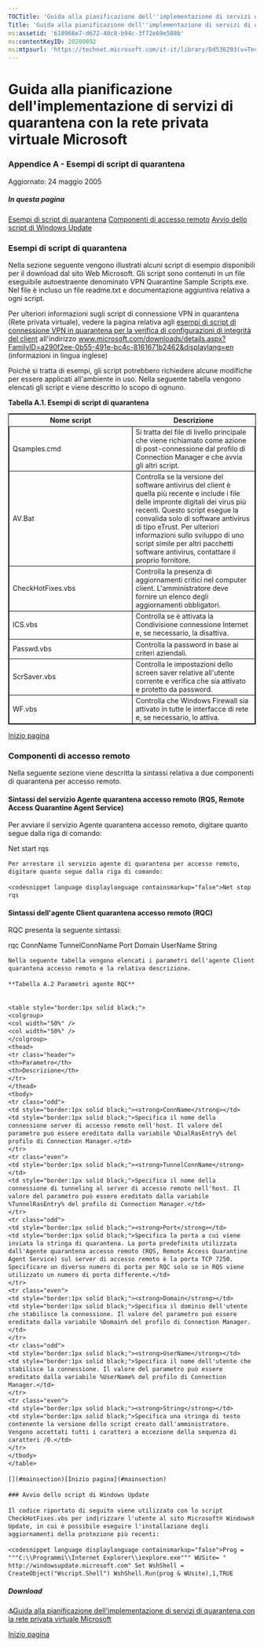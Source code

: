 ```yaml
---
TOCTitle: 'Guida alla pianificazione dell''implementazione di servizi di quarantena con la rete privata virtuale Microsoft - Appendice A'
Title: 'Guida alla pianificazione dell''implementazione di servizi di quarantena con la rete privata virtuale Microsoft - Appendice A'
ms:assetid: '618966e7-d672-48c8-b94c-3f72e69e508b'
ms:contentKeyID: 20200892
ms:mtpsurl: 'https://technet.microsoft.com/it-it/library/Dd536293(v=TechNet.10)'
---
```


Guida alla pianificazione dell'implementazione di servizi di quarantena con la rete privata virtuale Microsoft
==============================================================================================================

### Appendice A - Esempi di script di quarantena

Aggiornato: 24 maggio 2005

##### In questa pagina

[](#ecaa)[Esempi di script di quarantena](#ecaa)
[](#ebaa)[Componenti di accesso remoto](#ebaa)
[](#eaaa)[Avvio dello script di Windows Update](#eaaa)

### Esempi di script di quarantena

Nella sezione seguente vengono illustrati alcuni script di esempio disponibili per il download dal sito Web Microsoft. Gli script sono contenuti in un file eseguibile autoestraente denominato VPN Quarantine Sample Scripts.exe. Nel file è incluso un file readme.txt e documentazione aggiuntiva relativa a ogni script.

Per ulteriori informazioni sugli script di connessione VPN in quarantena (Rete privata virtuale), vedere la pagina relativa agli [esempi di script di connessione VPN in quarantena per la verifica di configurazioni di integrità del client](http://www.microsoft.com/downloads/details.aspx?familyid=a290f2ee-0b55-491e-bc4c-8161671b2462&displaylang=en) all'indirizzo www.microsoft.com/downloads/details.aspx?FamilyID=a290f2ee-0b55-491e-bc4c-8161671b2462&displaylang=en (informazioni in lingua inglese)

Poiché si tratta di esempi, gli script potrebbero richiedere alcune modifiche per essere applicati all'ambiente in uso. Nella seguente tabella vengono elencati gli script e viene descritto lo scopo di ognuno.

**Tabella A.1. Esempi di script di quarantena**

 
<table style="border:1px solid black;">
<colgroup>
<col width="50%" />
<col width="50%" />
</colgroup>
<thead>
<tr class="header">
<th>Nome script</th>
<th>Descrizione</th>
</tr>
</thead>
<tbody>
<tr class="odd">
<td style="border:1px solid black;">Qsamples.cmd</td>
<td style="border:1px solid black;">Si tratta del file di livello principale che viene richiamato come azione di post-connessione dal profilo di Connection Manager e che avvia gli altri script.</td>
</tr>
<tr class="even">
<td style="border:1px solid black;">AV.Bat</td>
<td style="border:1px solid black;">Controlla se la versione del software antivirus del client è quella più recente e include i file delle impronte digitali dei virus più recenti. Questo script esegue la convalida solo di software antivirus di tipo eTrust. Per ulteriori informazioni sullo sviluppo di uno script simile per altri pacchetti software antivirus, contattare il proprio fornitore.</td>
</tr>
<tr class="odd">
<td style="border:1px solid black;">CheckHotFixes.vbs</td>
<td style="border:1px solid black;">Controlla la presenza di aggiornamenti critici nel computer client. L'amministratore deve fornire un elenco degli aggiornamenti obbligatori.</td>
</tr>
<tr class="even">
<td style="border:1px solid black;">ICS.vbs</td>
<td style="border:1px solid black;">Controlla se è attivata la Condivisione connessione Internet e, se necessario, la disattiva.</td>
</tr>
<tr class="odd">
<td style="border:1px solid black;">Passwd.vbs</td>
<td style="border:1px solid black;">Controlla la password in base ai criteri aziendali.</td>
</tr>
<tr class="even">
<td style="border:1px solid black;">ScrSaver.vbs</td>
<td style="border:1px solid black;">Controlla le impostazioni dello screen saver relative all'utente corrente e verifica che sia attivato e protetto da password.</td>
</tr>
<tr class="odd">
<td style="border:1px solid black;">WF.vbs</td>
<td style="border:1px solid black;">Controlla che Windows Firewall sia attivato in tutte le interfacce di rete e, se necessario, lo attiva.</td>
</tr>
</tbody>
</table>
  
[](#mainsection)[Inizio pagina](#mainsection)
  
### Componenti di accesso remoto
  
Nella seguente sezione viene descritta la sintassi relativa a due componenti di quarantena per accesso remoto.
  
#### Sintassi del servizio Agente quarantena accesso remoto (RQS, Remote Access Quarantine Agent Service)
  
Per avviare il servizio Agente quarantena accesso remoto, digitare quanto segue dalla riga di comando:
  
<codesnippet language displaylanguage containsmarkup="false">Net start rqs  
```  
Per arrestare il servizio agente di quarantena per accesso remoto, digitare quanto segue dalla riga di comando:
  
<codesnippet language displaylanguage containsmarkup="false">Net stop rqs  
```  
#### Sintassi dell'agente Client quarantena accesso remoto (RQC)
  
RQC presenta la seguente sintassi:
  
<codesnippet language displaylanguage containsmarkup="false">rqc ConnName TunnelConnName Port Domain UserName String  
```  
Nella seguente tabella vengono elencati i parametri dell'agente Client quarantena accesso remoto e la relativa descrizione.
  
**Tabella A.2 Parametri agente RQC**

 
<table style="border:1px solid black;">
<colgroup>
<col width="50%" />
<col width="50%" />
</colgroup>
<thead>
<tr class="header">
<th>Parametro</th>
<th>Descrizione</th>
</tr>
</thead>
<tbody>
<tr class="odd">
<td style="border:1px solid black;"><strong>ConnName</strong></td>
<td style="border:1px solid black;">Specifica il nome della connessione server di accesso remoto nell'host. Il valore del parametro può essere ereditato dalla variabile %DialRasEntry% del profilo di Connection Manager.</td>
</tr>
<tr class="even">
<td style="border:1px solid black;"><strong>TunnelConnName</strong></td>
<td style="border:1px solid black;">Specifica il nome della connessione di tunneling al server di accesso remoto nell'host. Il valore del parametro può essere ereditato dalla variabile %TunnelRasEntry% del profilo di Connection Manager.</td>
</tr>
<tr class="odd">
<td style="border:1px solid black;"><strong>Port</strong></td>
<td style="border:1px solid black;">Specifica la porta a cui viene inviata la stringa di quarantena. La porta predefinita utilizzata dall'Agente quarantena accesso remoto (RQS, Remote Access Quarantine Agent Service) sul server di accesso remoto è la porta TCP 7250. Specificare un diverso numero di porta per RQC solo se in RQS viene utilizzato un numero di porta differente.</td>
</tr>
<tr class="even">
<td style="border:1px solid black;"><strong>Domain</strong></td>
<td style="border:1px solid black;">Specifica il dominio dell'utente che stabilisce la connessione. Il valore del parametro può essere ereditato dalla variabile %Domain% del profilo di Connection Manager.</td>
</tr>
<tr class="odd">
<td style="border:1px solid black;"><strong>UserName</strong></td>
<td style="border:1px solid black;">Specifica il nome dell'utente che stabilisce la connessione. Il valore del parametro può essere ereditato dalla variabile %UserName% del profilo di Connection Manager.</td>
</tr>
<tr class="even">
<td style="border:1px solid black;"><strong>String</strong></td>
<td style="border:1px solid black;">Specifica una stringa di testo contenente la versione dello script creato dall'amministratore. Vengono accettati tutti i caratteri a eccezione della sequenza di caratteri /0.</td>
</tr>
</tbody>
</table>
  
[](#mainsection)[Inizio pagina](#mainsection)
  
### Avvio dello script di Windows Update
  
Il codice riportato di seguito viene utilizzato con lo script CheckHotFixes.vbs per indirizzare l'utente al sito Microsoft® Windows® Update, in cui è possibile eseguire l'installazione degli aggiornamenti della protezione più recenti:
  
<codesnippet language displaylanguage containsmarkup="false">Prog = """C:\\Programmi\\Internet Explorer\\iexplore.exe""" WUSite= " http://windowsupdate.microsoft.com" Set WshShell = CreateObject("Wscript.Shell") WshShell.Run(prog & WUsite),1,TRUE  
```  
##### Download
  
[![](images/Dd536293.icon_exe(it-it,TechNet.10).gif)Guida alla pianificazione dell'implementazione di servizi di quarantena con la rete privata virtuale Microsoft](http://go.microsoft.com/fwlink/?linkid=41308)
  
[](#mainsection)[Inizio pagina](#mainsection)
